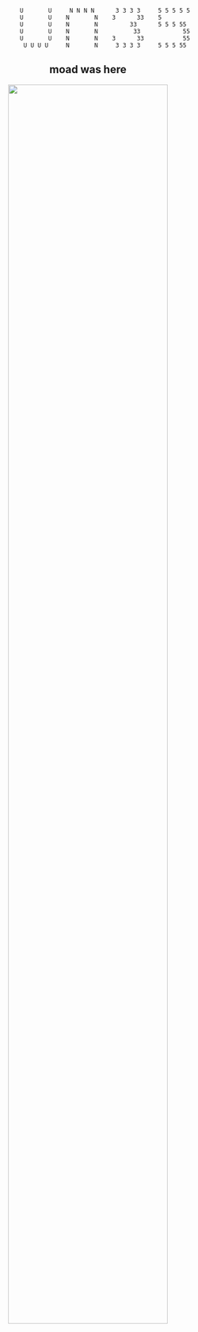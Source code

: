 
                    U       U     N N N N      3 3 3 3     5 5 5 5 5
                    U       U    N       N    3      33    5
                    U       U    N       N         33      5 5 5 55
                    U       U    N       N          33            55
                    U       U    N       N    3      33           55
                     U U U U     N       N     3 3 3 3     5 5 5 55


<!---
UNES01/UNES01 is a ✨ special ✨ repository because its `README.md` (this file) appears on your GitHub profile.
You can click the Preview link to take a look at your changes.
--->

<div align="center">
          <h2>moad was here</h2>
          <img width="80%" src="https://media.giphy.com/media/RbDKaczqWovIugyJmW/giphy.gif">
</div>
